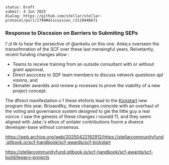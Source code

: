 ```
status: Draft
submit: 4 Jun 2025
dialog: https://github.com/stellar/stellar-protocol/pull/1740#discussion_r2119446671
```

### Response to  Discssion on Barriers to Submiting SEPs

I';d lik to hear the persective of @ankeliu on this one.  Anke;s overseen  the transofmration  of the  SCF over these  last  menaingful years.  Relvetantly, recent funding changes allow :

- Teams to receive  training  from  an outside consultant with or without  grant approval,
- Direct  ascccess  to  SDF team  members  to  discuss  network  questiosn ajd visions, and
- Skmaller awardds  and review p rocesses  to  prove  the  viability of a new  project concept.

The dfirect manifestation o f these efoforts lead  to  the  [Kickstart](https://web.archive.org/web/20250422192912/https://stellarcommunityfund.gitbook.io/scf-handbook/scf-awards/scf-kickstart)  new program this year. Brioaodlky, these  changes coincide with  an overhaul of  the voting and governance system designed to gie the little  guy  a real  voicce.    I saw the genesis of these  changes i roundd 11, and  they  seem aligned with  Jake;'s  ethos of smlaler contributions foorm a diverce developer-base without consensus.

https://web.archive.org/web/20250422192912/https://stellarcommunityfund.gitbook.io/scf-handbook/scf-awards/scf-kickstart

https://stellarcommunityfund.gitbook.io/scf-handbook/scf-awards/scf-build/legacy-projects


